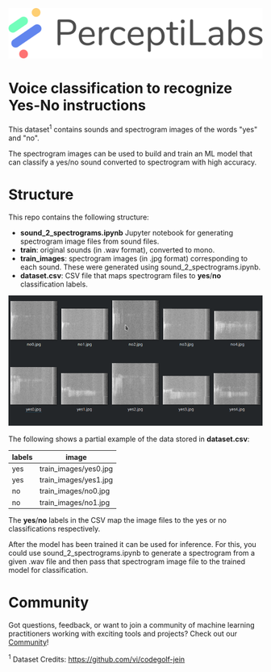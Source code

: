 <p align="center">
  <a href="https://www.perceptilabs.com">
  <img src="./pl_logo.png">
  </a>
</p>

# Voice classification to recognize Yes-No instructions

This dataset<sup>1</sup> contains sounds and spectrogram images of the words "yes" and "no".

The spectrogram images can be used to build and train an ML model that can classify a yes/no sound converted to spectrogram with high accuracy.

# Structure

This repo contains the following structure:

- **sound_2_spectrograms.ipynb** Jupyter notebook for generating spectrogram image files from sound files.
- **train**: original sounds (in .wav format), converted to mono.
- **train_images**: spectrogram images (in .jpg format) corresponding to each sound. These were generated using sound_2_spectrograms.ipynb.
- **dataset.csv**: CSV file that maps spectrogram files to **yes**/**no** classification labels.

<p align="center">
  <img src="./sample.png">
</p>

The following shows a partial example of the data stored in **dataset.csv**:

| **labels**  | **image**                    |
|-------------|-------------------------------|
| yes       | train_images/yes0.jpg       |
| yes       | train_images/yes1.jpg       |
| no        | train_images/no0.jpg |
| no        | train_images/no1.jpg |


The **yes**/**no** labels in the CSV map the image files to the yes or no classifications respectively. 

After the model has been trained it can be used for inference. For this, you could use sound_2_spectrograms.ipynb to generate a spectrogram from a given .wav file and then pass that spectrogram image file to the trained model for classification. 

# Community

Got questions, feedback, or want to join a community of machine learning practitioners working with exciting tools and projects? Check out our [Community](https://forum.perceptilabs.com/)!

<sup>1</sup> Dataset Credits: https://github.com/vi/codegolf-jein

